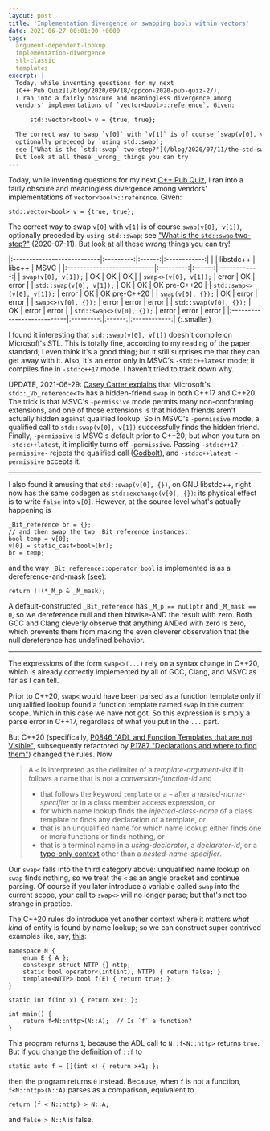 ```yaml
---
layout: post
title: 'Implementation divergence on swapping bools within vectors'
date: 2021-06-27 00:01:00 +0000
tags:
  argument-dependent-lookup
  implementation-divergence
  stl-classic
  templates
excerpt: |
  Today, while inventing questions for my next
  [C++ Pub Quiz](/blog/2020/09/18/cppcon-2020-pub-quiz-2/),
  I ran into a fairly obscure and meaningless divergence among
  vendors' implementations of `vector<bool>::reference`. Given:

      std::vector<bool> v = {true, true};

  The correct way to swap `v[0]` with `v[1]` is of course `swap(v[0], v[1])`,
  optionally preceded by `using std::swap`;
  see ["What is the `std::swap` two-step?"](/blog/2020/07/11/the-std-swap-two-step/) (2020-07-11).
  But look at all these _wrong_ things you can try!
---
```


Today, while inventing questions for my next
[C++ Pub Quiz](/blog/2020/09/18/cppcon-2020-pub-quiz-2/),
I ran into a fairly obscure and meaningless divergence among
vendors' implementations of `vector<bool>::reference`. Given:

    std::vector<bool> v = {true, true};

The correct way to swap `v[0]` with `v[1]` is of course `swap(v[0], v[1])`,
optionally preceded by `using std::swap`;
see ["What is the `std::swap` two-step?"](/blog/2020/07/11/the-std-swap-two-step/) (2020-07-11).
But look at all these _wrong_ things you can try!

|:---------------------------|:---------:|:------:|:------------:|
|                            | libstdc++ | libc++ | MSVC         |
|:---------------------------|:---------:|:------:|:------------:|
| `swap(v[0], v[1]);`        | OK        | OK     | OK           |
| `swap<>(v[0], v[1]);`      | error     | OK     | error        |
| `std::swap(v[0], v[1]);`   | OK        | OK     | OK pre-C++20 |
| `std::swap<>(v[0], v[1]);` | error     | OK     | OK pre-C++20 |
| `swap(v[0], {});`          | OK        | error  | error        |
| `swap<>(v[0], {});`        | error     | error  | error        |
| `std::swap(v[0], {});`     | OK        | error  | error        |
| `std::swap<>(v[0], {});`   | error     | error  | error        |
|:---------------------------|:---------:|:------:|:------------:|
{:.smaller}

I found it interesting that `std::swap(v[0], v[1])` doesn't
compile on Microsoft's STL. This is totally fine, according
to my reading of the paper standard; I even think it's a good thing;
but it still surprises me that they can get away with it. Also,
it's an error only in MSVC's `-std:c++latest` mode; it compiles
fine in `-std:c++17` mode. I haven't tried to track down why.

UPDATE, 2021-06-29: [Casey Carter explains](https://old.reddit.com/r/cpp/comments/o9e8fh/implementation_divergence_on_swapping_bools/h3eq6jx/)
that Microsoft's `std::_Vb_reference<T>` has a hidden-friend `swap` in
both C++17 and C++20. The trick is that MSVC's `-permissive` mode permits
many non-conforming extensions, and one of those extensions is
that hidden friends aren't actually hidden against qualified lookup.
So in MSVC's `-permissive` mode, a qualified call to `std::swap(v[0], v[1])`
successfully finds the hidden friend. Finally, `-permissive` is
MSVC's default prior to C++20; but when you turn on `-std:c++latest`,
it implicitly turns off `-permissive`.
Passing `-std:c++17 -permissive-` rejects the qualified call ([Godbolt](https://godbolt.org/z/cq3ffTPnM)),
and `-std:c++latest -permissive` accepts it.

----

I also found it amusing that `std::swap(v[0], {})`, on GNU libstdc++,
right now has the same codegen as `std::exchange(v[0], {})`: its physical
effect is to write `false` into `v[0]`. However, at the source level what's
actually happening is

    _Bit_reference br = {};
    // and then swap the two _Bit_reference instances:
    bool temp = v[0];
    v[0] = static_cast<bool>(br);
    br = temp;

and the way `_Bit_reference::operator bool` is implemented is as a
dereference-and-mask ([see](https://gcc.gnu.org/onlinedocs/libstdc++/libstdc++-html-USERS-4.2/stl__bvector_8h-source.html#l00080)):

    return !!(*_M_p & _M_mask);

A default-constructed `_Bit_reference` has `_M_p == nullptr` and `_M_mask == 0`,
so we dereference null and then bitwise-AND the result with zero. Both GCC and Clang
cleverly observe that anything ANDed with zero is zero, which prevents them from
making the even cleverer observation that the null dereference has undefined behavior.

----

The expressions of the form `swap<>(...)` rely on a syntax change in C++20,
which is already correctly implemented by all of GCC, Clang, and MSVC as far as I can tell.

Prior to C++20, `swap<` would have been parsed as a function template only if
unqualified lookup found a function template named `swap` in the current scope.
Which in this case we have not got. So this expression is simply a parse error
in C++17, regardless of what you put in the `...` part.

But C++20 (specifically,
[P0846 "ADL and Function Templates that are not Visible"](http://www.open-std.org/jtc1/sc22/wg21/docs/papers/2017/p0846r0.html),
subsequently refactored by
[P1787 "Declarations and where to find them"](http://www.open-std.org/jtc1/sc22/wg21/docs/papers/2020/p1787r6.html))
changed the rules. Now

> A `<` is interpreted as the delimiter of a _template-argument-list_
> if it follows a name that is not a _conversion-function-id_ and
>
> - that follows the keyword `template` or a `~` after a _nested-name-specifier_ or in a class member access expression, or
> - for which name lookup finds the _injected-class-name_ of a class template or finds any declaration of a template, or
> - that is an unqualified name for which name lookup either finds one or more functions or finds nothing, or
> - that is a terminal name in a _using-declarator_, a _declarator-id_, or a [type-only context](http://www.open-std.org/jtc1/sc22/wg21/docs/papers/2018/p0634r3.html) other than a _nested-name-specifier_.

Our `swap<` falls into the third category above: unqualified name lookup on `swap` finds nothing,
so we treat the `<` as an angle bracket and continue parsing. Of course if you later introduce
a variable called `swap` into the current scope, your call to `swap<>` will no longer parse; but
that's not too strange in practice.

The C++20 rules do introduce yet another context where it matters _what kind_ of entity is found
by name lookup; so we can construct super contrived examples like, say, [this](https://godbolt.org/z/jW8377rrj):

    namespace N {
        enum E { A };
        constexpr struct NTTP {} nttp;
        static bool operator<(int(int), NTTP) { return false; }
        template<NTTP> bool f(E) { return true; }
    }

    static int f(int x) { return x+1; };

    int main() {
        return f<N::nttp>(N::A);  // Is `f` a function?
    }

This program returns `1`, because the ADL call to `N::f<N::nttp>` returns `true`.
But if you change the definition of `::f` to

    static auto f = [](int x) { return x+1; };

then the program returns `0` instead. Because, when `f` is not a function,
`f<N::nttp>(N::A)` parses as a comparison, equivalent to

    return (f < N::nttp) > N::A;

and `false > N::A` is false.
